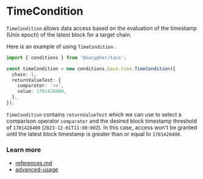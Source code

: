 # TimeCondition

`TimeCondition` allows data access based on the evaluation of the timestamp (Unix epoch) of the latest block for a target chain.

Here is an example of using  `TimeCondition` .

```typescript
import { conditions } from '@nucypher/taco';

const timeCondition = new conditions.base.time.TimeCondition({
  chain: 1,
  returnValueTest: {
    comparator: '>=',
    value: 1701428400,
  },
});

```

`TimeCondition` contains `returnValueTest` which we can use to select a comparison operator `comparator` and the desired block timestamp threshold of `1701428400` (`2023-12-01T11:00:00Z`). In this case, access won't be granted until the latest block timestamp is greater than or equal to `1701428400`.

### Learn more&#x20;

* [references.md](../references.md "mention")
* [advanced-usage](../advanced-usage/ "mention")

